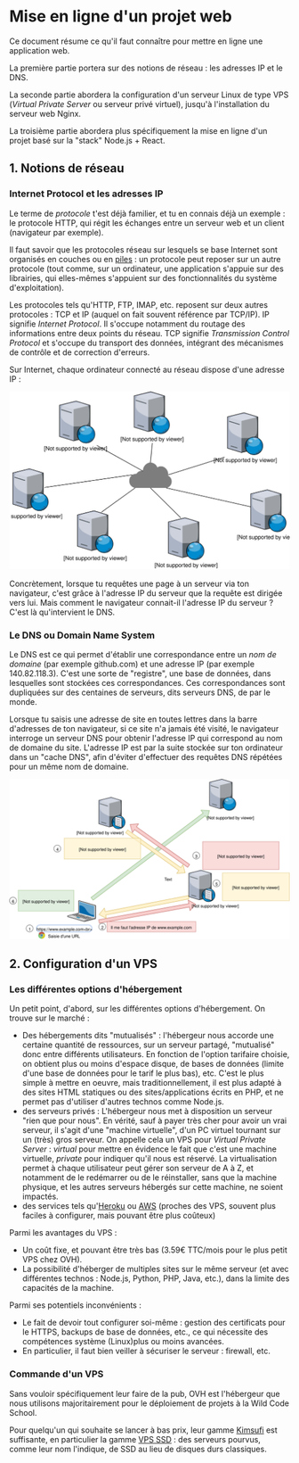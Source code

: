 # Mise en ligne d'un projet web

Ce document résume ce qu'il faut connaître pour mettre en ligne une application web.

La première partie portera sur des notions de réseau : les adresses IP et le DNS.

La seconde partie abordera la configuration d'un serveur Linux de type VPS (*Virtual Private Server* ou serveur privé virtuel), jusqu'à l'installation du serveur web Nginx.

La troisième partie abordera plus spécifiquement la mise en ligne d'un projet basé sur la "stack" Node.js + React.

## 1. Notions de réseau

### Internet Protocol et les adresses IP

Le terme de *protocole* t'est déjà familier, et tu en connais déjà un exemple : le protocole HTTP, qui régit les échanges entre un serveur web et un client (navigateur par exemple).

Il faut savoir que les protocoles réseau sur lesquels se base Internet sont organisés en couches ou en [piles](https://fr.wikipedia.org/wiki/Pile_de_protocoles) : un protocole peut reposer sur un autre protocole (tout comme, sur un ordinateur, une application s'appuie sur des librairies, qui elles-mêmes s'appuient sur des fonctionnalités du système d'exploitation).

Les protocoles tels qu'HTTP, FTP, IMAP, etc. reposent sur deux autres protocoles : TCP et IP (auquel on fait souvent référence par TCP/IP). IP signifie *Internet Protocol*. Il s'occupe notamment du routage des informations entre deux points du réseau. TCP signifie *Transmission Control Protocol* et s'occupe du transport des données, intégrant des mécanismes de contrôle et de correction d'erreurs.

Sur Internet, chaque ordinateur connecté au réseau dispose d'une adresse IP :

![IP](https://raw.githubusercontent.com/bhubr/deploy-projects/master/img/internet-protocol.svg)

Concrètement, lorsque tu requêtes une page à un serveur via ton navigateur, c'est grâce à l'adresse IP du serveur que la requête est dirigée vers lui. Mais comment le navigateur connait-il l'adresse IP du serveur ? C'est là qu'intervient le DNS.

### Le DNS ou Domain Name System

Le DNS est ce qui permet d'établir une correspondance entre un *nom de domaine* (par exemple github.com) et une adresse IP (par exemple 140.82.118.3). C'est une sorte de "registre", une base de données, dans lesquelles sont stockées ces correspondances. Ces correspondances sont dupliquées sur des centaines de serveurs, dits serveurs DNS, de par le monde.

Lorsque tu saisis une adresse de site en toutes lettres dans la barre d'adresses de ton navigateur, si ce site n'a jamais été visité, le navigateur interroge un serveur DNS pour obtenir l'adresse IP qui correspond au nom de domaine du site. L'adresse IP est par la suite stockée sur ton ordinateur dans un "cache DNS", afin d'éviter d'effectuer des requêtes DNS répétées pour un même nom de domaine.

![DNS](https://raw.githubusercontent.com/bhubr/deploy-projects/master/img/domain-name-system.svg)

## 2. Configuration d'un VPS

### Les différentes options d'hébergement

Un petit point, d'abord, sur les différentes options d'hébergement. On trouve sur le marché :

* Des hébergements dits "mutualisés" : l'hébergeur nous accorde une certaine quantité de ressources, sur un serveur partagé, "mutualisé" donc entre différents utilisateurs. En fonction de l'option tarifaire choisie, on obtient plus ou moins d'espace disque, de bases de données (limite d'une base de données pour le tarif le plus bas), etc. C'est le plus simple à mettre en oeuvre, mais traditionnellement, il est plus adapté à des sites HTML statiques ou des sites/applications écrits en PHP, et ne permet pas d'utiliser d'autres technos comme Node.js.
* des serveurs privés : L'hébergeur nous met à disposition un serveur "rien que pour nous". En vérité, sauf à payer très cher pour avoir un vrai serveur, il s'agit d'une "machine virtuelle", d'un PC virtuel tournant sur un (très) gros serveur. On appelle cela un VPS pour *Virtual Private Server* : *virtual* pour mettre en évidence le fait que c'est une machine virtuelle, *private* pour indiquer qu'il nous est réservé. La virtualisation permet à chaque utilisateur peut gérer son serveur de A à Z, et notamment de le redémarrer ou de le réinstaller, sans que la machine physique, et les autres serveurs hébergés sur cette machine, ne soient impactés.
* des services tels qu'[Heroku](https://www.heroku.com/) ou [AWS](https://aws.amazon.com/fr/) (proches des VPS, souvent plus faciles à configurer, mais pouvant être plus coûteux)

Parmi les avantages du VPS :

* Un coût fixe, et pouvant être très bas (3.59€ TTC/mois pour le plus petit VPS chez OVH).
* La possibilité d'héberger de multiples sites sur le même serveur (et avec différentes technos : Node.js, Python, PHP, Java, etc.), dans la limite des capacités de la machine.

Parmi ses potentiels inconvénients :

* Le fait de devoir tout configurer soi-même : gestion des certificats pour le HTTPS, backups de base de données, etc., ce qui nécessite des compétences système (Linux)plus ou moins avancées.
* En particulier, il faut bien veiller à sécuriser le serveur : firewall, etc.

### Commande d'un VPS

Sans vouloir spécifiquement leur faire de la pub, OVH est l'hébergeur que nous utilisons majoritairement pour le déploiement de projets à la Wild Code School.

Pour quelqu'un qui souhaite se lancer à bas prix, leur gamme [Kimsufi](https://www.kimsufi.com/fr/) est suffisante, en particulier la gamme [VPS SSD](https://www.kimsufi.com/fr/vps-ssd.xml) : des serveurs pourvus, comme leur nom l'indique, de SSD au lieu de disques durs classiques.

